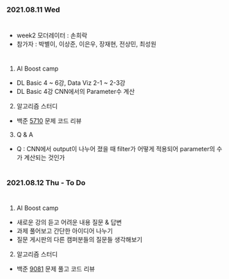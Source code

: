 ### 2021.08.11 Wed  

#
- week2 모더레이터 : 손희락
- 참가자 : 박별이, 이상준, 이은우, 장재현, 전상민, 최성원
#
1. AI Boost camp
- DL Basic 4 ~ 6강, Data Viz 2-1 ~ 2-3강
- DL Basic 4강 CNN에서의 Parameter수 계산

  
2. 알고리즘 스터디
- 백준 [5710](https://www.acmicpc.net/problem/5710) 문제 코드 리뷰  


  
3. Q & A
- Q : CNN에서 output이 나누어 졌을 때 filter가 어떻게 적용되어 parameter의 수가 계산되는 것인가

   
  


  
#
### 2021.08.12 Thu - To Do 
#
1. AI Boost camp
- 새로운 강의 듣고 어려운 내용 질문 & 답변
- 과제 풀어보고 간단한 아이디어 나누기
- 질문 게시판의 다른 캠퍼분들의 질문들 생각해보기  


  
2. 알고리즘 스터디
- 백준 [9081](https://www.acmicpc.net/problem/9081) 문제 풀고 코드 리뷰

